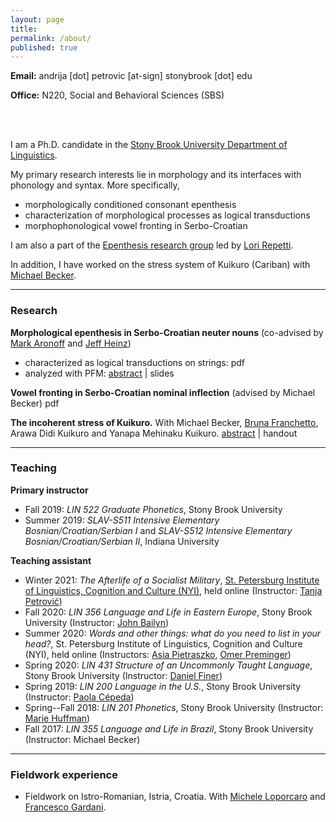 ```yaml
---
layout: page
title:
permalink: /about/
published: true
---
```


<strong>Email:</strong> andrija [dot] petrovic [at-sign] stonybrook [dot] edu <!--(<em>contact for full CV</em>)-->

<strong>Office:</strong> N220, Social and Behavioral Sciences (SBS)

<br>
<br>

I am a Ph.D. candidate in the <a href="https://linguistics.stonybrook.edu/">Stony Brook University Department of Linguistics</a>. 

My primary research interests lie in morphology and its interfaces with phonology and syntax. More specifically,

* morphologically conditioned consonant epenthesis 
* characterization of morphological processes as logical transductions 
* morphophonological vowel fronting in Serbo-Croatian

I am also a part of the <a href="https://raw.githubusercontent.com/andrija-petrovic/andrija-petrovic.github.io/master/images/TeamEpenthesis.png">Epenthesis research group</a> led by <a href="https://linguistics.stonybrook.edu/faculty/lori.repetti/">Lori Repetti</a>.

In addition, I have worked on the stress system of Kuikuro (Cariban) with <a href="https://becker.phonologist.org">Michael Becker</a>.

----

### Research

**Morphological epenthesis in Serbo-Croatian neuter nouns** (co-advised by <a href="https://linguistics.stonybrook.edu/faculty/mark.aronoff/">Mark Aronoff</a> and <a href="http://jeffreyheinz.net">Jeff Heinz</a>)
- characterized as logical transductions on strings: pdf
- analyzed with PFM: <a href="https://www.uni-goettingen.de/de/document/download/25678a0d33e7f08d437152b6a81baef8.pdf/Petrovic.pdf">abstract</a> | slides

**Vowel fronting in Serbo-Croatian nominal inflection** (advised by Michael Becker) pdf

**The incoherent stress of Kuikuro.** With Michael Becker, <a href="http://www.ppgasmn-ufrj.com/bruna-franchetto.html">Bruna Franchetto</a>, Arawa Didi Kuikuro and Yanapa Mehinaku Kuikuro. <a href="https://drive.google.com/file/d/1xOnlsIAmJz-0_IuCiiza97r32PRVvct8/view">abstract</a> | handout

----

### Teaching

**Primary instructor**
- Fall 2019: _LIN 522 Graduate Phonetics_, Stony Brook University
- Summer 2019: _SLAV-S511 Intensive Elementary Bosnian/Croatian/Serbian I_ and _SLAV-S512 Intensive Elementary Bosnian/Croatian/Serbian II_, Indiana University

**Teaching assistant**
- Winter 2021: _The Afterlife of a Socialist Military_, <a href="https://nyi.spb.ru">St. Petersburg Institute of Linguistics, Cognition and Culture (NYI)</a>, held online (Instructor: <a href="https://ikss.zrc-sazu.si/en/sodelavci/tanja-petrovic-en#v">Tanja Petrović</a>)
- Fall 2020: _LIN 356 Language and Life in Eastern Europe_, Stony Brook University (Instructor: <a href="https://linguistics.stonybrook.edu/faculty/john.bailyn/">John Bailyn</a>)
- Summer 2020: _Words and other things: what do you need to list in your head?_, St. Petersburg Institute of Linguistics, Cognition and Culture (NYI), held online (Instructors: <a href="https://asiapietraszko.com">Asia Pietraszko</a>, <a href="https://omer.lingsite.org">Omer Preminger</a>)
- Spring 2020: _LIN 431 Structure of an Uncommonly Taught Language_, Stony Brook University (Instructor: <a href="https://linguistics.stonybrook.edu/faculty/daniel.finer/">Daniel Finer</a>)
- Spring 2019: _LIN 200 Language in the U.S._, Stony Brook University (Instructor: <a href="https://paolacepeda.com">Paola Cépeda</a>)
- Spring--Fall 2018: _LIN 201 Phonetics_, Stony Brook University (Instructor: <a href="https://linguistics.stonybrook.edu/faculty/marie.huffman/">Marie Huffman</a>)
- Fall 2017: _LIN 355 Language and Life in Brazil_, Stony Brook University (Instructor: Michael Becker)

----

### Fieldwork experience

- Fieldwork on Istro-Romanian, Istria, Croatia. With <a href="https://www.rose.uzh.ch/de/seminar/wersindwir/mitarbeitende/loporcaro.html">Michele Loporcaro</a> and <a href="https://francescogardani.wordpress.com">Francesco Gardani</a>.
